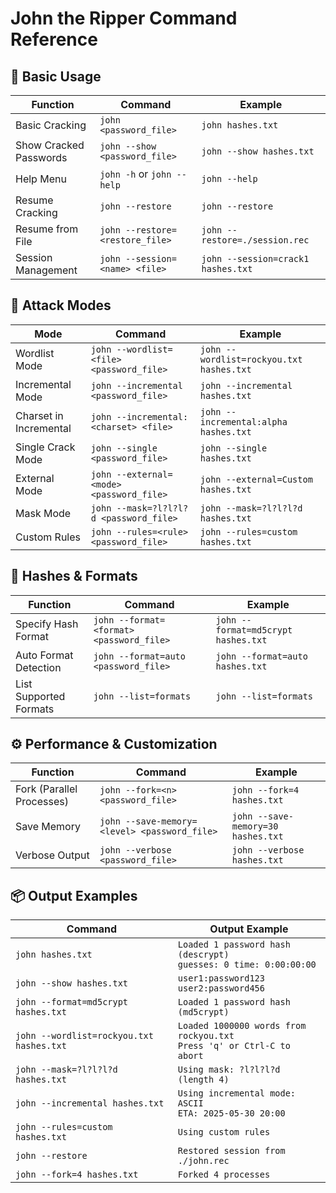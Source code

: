 # John the Ripper Command Reference

## 🚀 Basic Usage

| Function             | Command                                  | Example                                |
|----------------------|-------------------------------------------|----------------------------------------|
| Basic Cracking       | `john <password_file>`                   | `john hashes.txt`                      |
| Show Cracked Passwords | `john --show <password_file>`          | `john --show hashes.txt`               |
| Help Menu            | `john -h` or `john --help`               | `john --help`                          |
| Resume Cracking      | `john --restore`                         | `john --restore`                       |
| Resume from File     | `john --restore=<restore_file>`          | `john --restore=./session.rec`         |
| Session Management   | `john --session=<name> <file>`           | `john --session=crack1 hashes.txt`     |

## 🧠 Attack Modes

| Mode                  | Command                                   | Example                                 |
|-----------------------|--------------------------------------------|-----------------------------------------|
| Wordlist Mode         | `john --wordlist=<file> <password_file>`  | `john --wordlist=rockyou.txt hashes.txt`|
| Incremental Mode      | `john --incremental <password_file>`      | `john --incremental hashes.txt`         |
| Charset in Incremental| `john --incremental:<charset> <file>`     | `john --incremental:alpha hashes.txt`   |
| Single Crack Mode     | `john --single <password_file>`           | `john --single hashes.txt`              |
| External Mode         | `john --external=<mode> <password_file>`  | `john --external=Custom hashes.txt`     |
| Mask Mode             | `john --mask=?l?l?l?d <password_file>`    | `john --mask=?l?l?l?d hashes.txt`        |
| Custom Rules          | `john --rules=<rule> <password_file>`     | `john --rules=custom hashes.txt`        |

## 🧩 Hashes & Formats

| Function                | Command                                   | Example                                   |
|--------------------------|--------------------------------------------|-------------------------------------------|
| Specify Hash Format      | `john --format=<format> <password_file>`  | `john --format=md5crypt hashes.txt`       |
| Auto Format Detection    | `john --format=auto <password_file>`      | `john --format=auto hashes.txt`           |
| List Supported Formats   | `john --list=formats`                     | `john --list=formats`                     |

## ⚙️ Performance & Customization

| Function                     | Command                                      | Example                                     |
|------------------------------|-----------------------------------------------|---------------------------------------------|
| Fork (Parallel Processes)    | `john --fork=<n> <password_file>`            | `john --fork=4 hashes.txt`                  |
| Save Memory                  | `john --save-memory=<level> <password_file>` | `john --save-memory=30 hashes.txt`          |
| Verbose Output               | `john --verbose <password_file>`             | `john --verbose hashes.txt`                 |

## 📦 Output Examples

| Command                          | Output Example                                                            |
|----------------------------------|-----------------------------------------------------------------------------|
| `john hashes.txt`                | `Loaded 1 password hash (descrypt)`<br>`guesses: 0 time: 0:00:00:00`        |
| `john --show hashes.txt`         | `user1:password123`<br>`user2:password456`                                 |
| `john --format=md5crypt hashes.txt` | `Loaded 1 password hash (md5crypt)`                                      |
| `john --wordlist=rockyou.txt hashes.txt` | `Loaded 1000000 words from rockyou.txt`<br>`Press 'q' or Ctrl-C to abort` |
| `john --mask=?l?l?l?d hashes.txt` | `Using mask: ?l?l?l?d (length 4)`                                          |
| `john --incremental hashes.txt`  | `Using incremental mode: ASCII`<br>`ETA: 2025-05-30 20:00`                 |
| `john --rules=custom hashes.txt` | `Using custom rules`                                                       |
| `john --restore`                 | `Restored session from ./john.rec`                                         |
| `john --fork=4 hashes.txt`       | `Forked 4 processes`                                                       |

